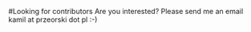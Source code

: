 #Looking for contributors
Are you interested? Please send me an email kamil at przeorski dot pl :-)
